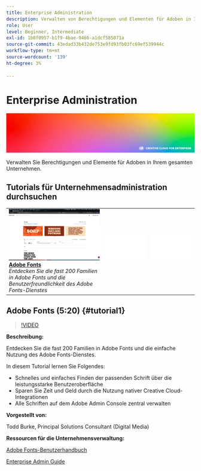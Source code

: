 ```yaml
---
title: Enterprise Administration
description: Verwalten von Berechtigungen und Elementen für Adoben in Ihrem gesamten Unternehmen
role: User
level: Beginner, Intermediate
exl-id: 1b8f0957-b1f9-4bae-9466-a1dcf585071a
source-git-commit: 43edad33b432de753e9fd93fb03fc69ef539944c
workflow-type: tm+mt
source-wordcount: '139'
ht-degree: 3%

---
```


# Enterprise Administration

![Tutorial Hero Image](../assets/hero_cce.jpg)

Verwalten Sie Berechtigungen und Elemente für Adoben in Ihrem gesamten Unternehmen.

## Tutorials für Unternehmensadministration durchsuchen

<table style="table-layout:fixed">
<tr>
 <td>
   <a href="enterprise.md#tutorial1">
      <img alt="Adobe Fonts" src="../assets/fonts_burke_thumbnail.jpg" />
   </a>
    <div>
   <a href="enterprise.md#tutorial1"><strong>Adobe Fonts</strong></a>
    </div>
    <em>Entdecken Sie die fast 200 Familien in Adobe Fonts und die Benutzerfreundlichkeit des Adobe Fonts-Dienstes</em>
    <br>
  </td>
  <td>
    <img alt="Abstand" src="../assets/Whitespacer.png" />
    <div>
    <br>
  </td>
  <td>
    <img alt="Abstand" src="../assets/Whitespacer.png" />
    <div>
    <br>
  </td>
</tr>
</table>

## Adobe Fonts (5:20) {#tutorial1}

>[!VIDEO](https://video.tv.adobe.com/v/328226?hidetitle=true)

**Beschreibung:**

Entdecken Sie die fast 200 Familien in Adobe Fonts und die einfache Nutzung des Adobe Fonts-Dienstes.

In diesem Tutorial lernen Sie Folgendes:
* Schnelles und einfaches Finden der passenden Schrift über die leistungsstarke Benutzeroberfläche
* Sparen Sie Zeit und Geld durch die Nutzung nativer Creative Cloud-Integrationen
* Alle Schriften auf dem Adobe Admin Console zentral verwalten

**Vorgestellt von:**

Todd Burke, Principal Solutions Consultant (Digital Media)

**Ressourcen für die Unternehmensverwaltung:**

[Adobe Fonts-Benutzerhandbuch](https://helpx.adobe.com/fonts/user-guide.html)

[Enterprise Admin Guide](https://helpx.adobe.com/enterprise/admin-guide.html)
